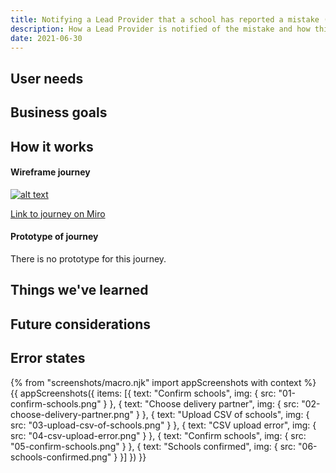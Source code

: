 ```yaml
---
title: Notifying a Lead Provider that a school has reported a mistake (ECF only)
description: How a Lead Provider is notified of the mistake and how this is reflected in the user interface of the digital service
date: 2021-06-30
---
```


## User needs

## Business goals

## How it works

#### Wireframe journey
[![alt text](/images/manage-training/nominating-an-induction-tutor/wire-flow.jpg)](/images/manage-training/nominating-an-induction-tutor/wire-flow.jpg)

[Link to journey on Miro](https://miro.com/app/board/o9J_ldVNkCY=/?moveToWidget=3074457354086350072&cot=14)

#### Prototype of journey
There is no prototype for this journey.

## Things we've learned

## Future considerations

## Error states

{% from "screenshots/macro.njk" import appScreenshots with context %}
{{ appScreenshots({
  items: [{
      text: "Confirm schools",
      img: { src: "01-confirm-schools.png" }
    }, {
      text: "Choose delivery partner",
      img: { src: "02-choose-delivery-partner.png" }
    }, {
      text: "Upload CSV of schools",
      img: { src: "03-upload-csv-of-schools.png" }
    }, {
      text: "CSV upload error",
      img: { src: "04-csv-upload-error.png" }
    }, {
      text: "Confirm schools",
      img: { src: "05-confirm-schools.png" }
    }, {
      text: "Schools confirmed",
      img: { src: "06-schools-confirmed.png" }
    }]
}) }}
